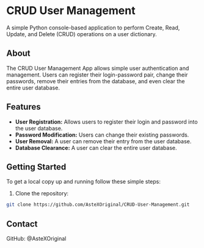 # CRUD User Management

A simple Python console-based application to perform Create, Read, Update, and Delete (CRUD) operations on a user dictionary.

## About

The CRUD User Management App allows simple user authentication and management. Users can register their login-password pair, change their passwords, remove their entries from the database, and even clear the entire user database.

## Features
- **User Registration:** Allows users to register their login and password into the user database.
- **Password Modification:** Users can change their existing passwords.
- **User Removal:** A user can remove their entry from the user database.
- **Database Clearance:** A user can clear the entire user database.
## Getting Started

To get a local copy up and running follow these simple steps:

1. Clone the repository: 
```bash
git clone https://github.com/AsteXOriginal/CRUD-User-Management.git
```

## Contact

GitHub: @AsteXOriginal
